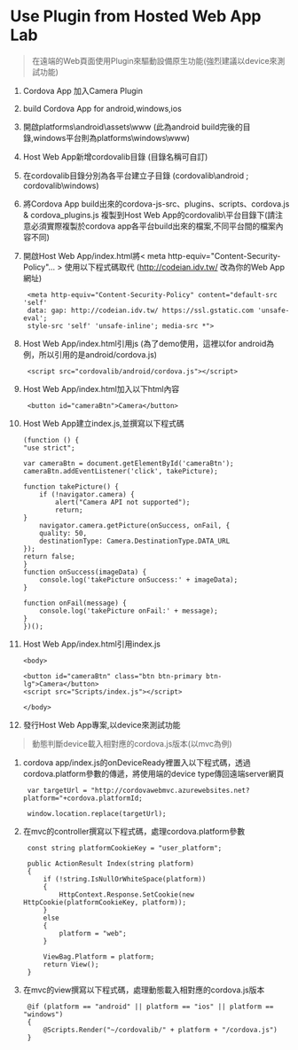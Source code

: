 # Use Plugin from Hosted Web App Lab #

> 在遠端的Web頁面使用Plugin來驅動設備原生功能(強烈建議以device來測試功能) 

1. Cordova App 加入Camera Plugin
2. build Cordova App for android,windows,ios
3. 開啟platforms\android\assets\www (此為android build完後的目錄,windows平台則為platforms\windows\www)
4. Host Web App新增cordovalib目錄 (目錄名稱可自訂)
5. 在cordovalib目錄分別為各平台建立子目錄 (cordovalib\android ; cordovalib\windows)
6. 將Cordova App build出來的cordova-js-src、plugins、scripts、cordova.js & cordova_plugins.js 複製到Host Web App的cordovalib\平台目錄下(請注意必須實際複製於cordova app各平台build出來的檔案,不同平台間的檔案內容不同)
7. 開啟Host Web App/index.html將< meta http-equiv="Content-Security-Policy"... > 使用以下程式碼取代 (http://codeian.idv.tw/ 改為你的Web App網址)

		<meta http-equiv="Content-Security-Policy" content="default-src 'self' 
		data: gap: http://codeian.idv.tw/ https://ssl.gstatic.com 'unsafe-eval'; 
		style-src 'self' 'unsafe-inline'; media-src *">

8. Host Web App/index.html引用js (為了demo使用，這裡以for android為例，所以引用的是android/cordova.js)


		<script src="cordovalib/android/cordova.js"></script>
9. Host Web App/index.html加入以下html內容

		<button id="cameraBtn">Camera</button>

10. Host Web App建立index.js,並撰寫以下程式碼


		(function () {
    	"use strict";

    	var cameraBtn = document.getElementById('cameraBtn');
    	cameraBtn.addEventListener('click', takePicture);

    	function takePicture() {
        	if (!navigator.camera) {
            	alert("Camera API not supported");
            	return;
       	}
        	navigator.camera.getPicture(onSuccess, onFail, {
            quality: 50,
            destinationType: Camera.DestinationType.DATA_URL
        });
        return false;
    	}
    	function onSuccess(imageData) {
        	console.log('takePicture onSuccess:' + imageData);
    	}

    	function onFail(message) {
        	console.log('takePicture onFail:' + message);
    	}
		})();



11. Host Web App/index.html引用index.js

		<body>

    	<button id="cameraBtn" class="btn btn-primary btn-lg">Camera</button>
	    <script src="Scripts/index.js"></script>
    
		</body>

12. 發行Host Web App專案,以device來測試功能


> 動態判斷device載入相對應的cordova.js版本(以mvc為例)



1. cordova app/index.js的onDeviceReady裡置入以下程式碼，透過cordova.platform參數的傳遞，將使用端的device type傳回遠端server網頁

		var targetUrl = "http://cordovawebmvc.azurewebsites.net?platform="+cordova.platformId;
        
        window.location.replace(targetUrl);

2. 在mvc的controller撰寫以下程式碼，處理cordova.platform參數

		const string platformCookieKey = "user_platform";

        public ActionResult Index(string platform)
        {
            if (!string.IsNullOrWhiteSpace(platform))
            {
                HttpContext.Response.SetCookie(new HttpCookie(platformCookieKey, platform));
            }
            else
            {
                platform = "web";
            }
           
            ViewBag.Platform = platform;
            return View();
        }

3. 在mvc的view撰寫以下程式碼，處理動態載入相對應的cordova.js版本

		@if (platform == "android" || platform == "ios" || platform == "windows")
    	{
        	@Scripts.Render("~/cordovalib/" + platform + "/cordova.js")
    	}




